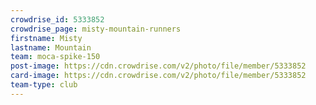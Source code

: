 ```yaml
---
crowdrise_id: 5333852
crowdrise_page: misty-mountain-runners
firstname: Misty 
lastname: Mountain
team: moca-spike-150
post-image: https://cdn.crowdrise.com/v2/photo/file/member/5333852
card-image: https://cdn.crowdrise.com/v2/photo/file/member/5333852
team-type: club
---
```

